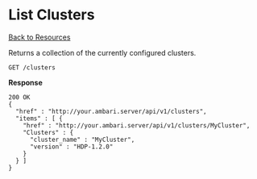 <!---
Licensed to the Apache Software Foundation (ASF) under one or more
contributor license agreements. See the NOTICE file distributed with
this work for additional information regarding copyright ownership.
The ASF licenses this file to You under the Apache License, Version 2.0
(the "License"); you may not use this file except in compliance with
the License. You may obtain a copy of the License at

http://www.apache.org/licenses/LICENSE-2.0

Unless required by applicable law or agreed to in writing, software
distributed under the License is distributed on an "AS IS" BASIS,
WITHOUT WARRANTIES OR CONDITIONS OF ANY KIND, either express or implied.
See the License for the specific language governing permissions and
limitations under the License.
-->

List Clusters
=====

[Back to Resources](index.md#resources)

Returns a collection of the currently configured clusters.

    GET /clusters

**Response**

    200 OK
    {
      "href" : "http://your.ambari.server/api/v1/clusters",
      "items" : [ {
        "href" : "http://your.ambari.server/api/v1/clusters/MyCluster",
        "Clusters" : {
          "cluster_name" : "MyCluster",
          "version" : "HDP-1.2.0"
        }
      } ]
    }
